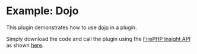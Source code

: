 Example: Dojo
=============

This plugin demonstrates how to use [dojo](http://dojotoolkit.org/) in a plugin.

Simply download the code and call the plugin using the [FirePHP Insight API](http://reference.developercompanion.com/#/Tools/FirePHPCompanion/API/)
as shown [here](https://github.com/firephp/ui-plugins/blob/master/packages/example-dojo/tests/php/FirePHPTest.inc.php).
